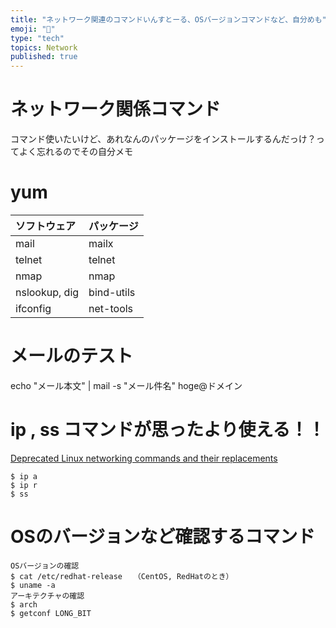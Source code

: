 ```yaml
---
title: "ネットワーク関連のコマンドいんすとーる、OSバージョンコマンドなど、自分めも"
emoji: "📝"
type: "tech"
topics: Network
published: true
---
```


# ネットワーク関係コマンド
コマンド使いたいけど、あれなんのパッケージをインストールするんだっけ？ってよく忘れるのでその自分メモ

# yum

| ソフトウェア | パッケージ |
|:-----------|:----------|
|mail    |mailx      | 
|telnet        |telnet    |
|nmap        |nmap    | 
|nslookup, dig        |bind-utils    | 
|ifconfig        |net-tools    | 

# メールのテスト
echo "メール本文" | mail -s "メール件名" hoge@ドメイン

# ip , ss コマンドが思ったより使える！！
[Deprecated Linux networking commands and their replacements](https://dougvitale.wordpress.com/2011/12/21/deprecated-linux-networking-commands-and-their-replacements/)

```
$ ip a
$ ip r
$ ss
```

# OSのバージョンなど確認するコマンド

```
OSバージョンの確認
$ cat /etc/redhat-release　　（CentOS, RedHatのとき）
$ uname -a
アーキテクチャの確認
$ arch
$ getconf LONG_BIT
```

